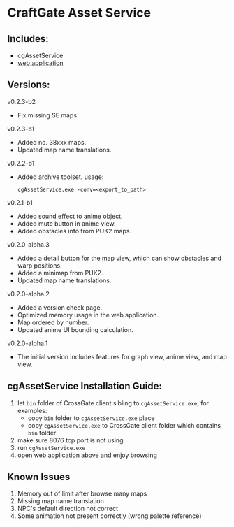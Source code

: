 # CraftGate Asset Service

## Includes:
- cgAssetService
- [web application](https://cg.6qn.cc)

## Versions:
v0.2.3-b2
- Fix missing SE maps.

v0.2.3-b1
- Added no. 38xxx maps.
- Updated map name translations.

v0.2.2-b1
- Added archive toolset. usage:
   ```
   cgAssetService.exe -conv=<export_to_path>
   ```

v0.2.1-b1
- Added sound effect to anime object.
- Added mute button in anime view.
- Added obstacles info from PUK2 maps.

v0.2.0-alpha.3
- Added a detail button for the map view, which can show obstacles and warp positions.
- Added a minimap from PUK2.
- Updated map name translations.

v0.2.0-alpha.2
- Added a version check page.
- Optimized memory usage in the web application.
- Map ordered by number.
- Updated anime UI bounding calculation.

v0.2.0-alpha.1
- The initial version includes features for graph view, anime view, and map view.

## cgAssetService Installation Guide:
1. let `bin` folder of CrossGate client sibling to `cgAssetService.exe`, for examples:
   - copy `bin` folder to `cgAssetService.exe` place
   - copy `cgAssetService.exe` to CrossGate client folder which contains `bin` folder
2. make sure 8076 tcp port is not using
3. run `cgAssetService.exe`
4. open web application above and enjoy browsing

## Known Issues
1. Memory out of limit after browse many maps
2. Missing map name translation
3. NPC's default direction not correct
4. Some animation not present correctly (wrong palette reference)